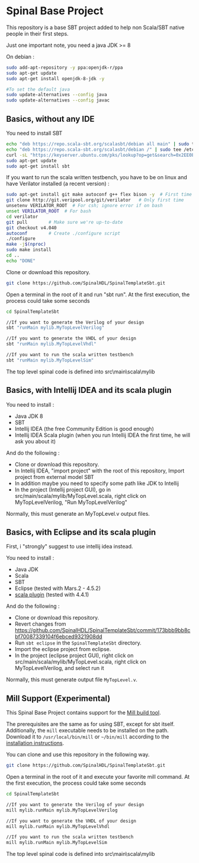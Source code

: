 Spinal Base Project
============
This repository is a base SBT project added to help non Scala/SBT native people in their first steps.

Just one important note, you need a java JDK >= 8

On debian :

```sh
sudo add-apt-repository -y ppa:openjdk-r/ppa
sudo apt-get update
sudo apt-get install openjdk-8-jdk -y

#To set the default java
sudo update-alternatives --config java
sudo update-alternatives --config javac
```

## Basics, without any IDE

You need to install SBT

```sh
echo "deb https://repo.scala-sbt.org/scalasbt/debian all main" | sudo tee /etc/apt/sources.list.d/sbt.list
echo "deb https://repo.scala-sbt.org/scalasbt/debian /" | sudo tee /etc/apt/sources.list.d/sbt_old.list
curl -sL "https://keyserver.ubuntu.com/pks/lookup?op=get&search=0x2EE0EA64E40A89B84B2DF73499E82A75642AC823" | sudo apt-key add
sudo apt-get update
sudo apt-get install sbt
```

If you want to run the scala written testbench, you have to be on linux and have Verilator installed (a recent
version) :

```sh
sudo apt-get install git make autoconf g++ flex bison -y  # First time prerequisites
git clone http://git.veripool.org/git/verilator   # Only first time
unsetenv VERILATOR_ROOT  # For csh; ignore error if on bash
unset VERILATOR_ROOT  # For bash
cd verilator
git pull        # Make sure we're up-to-date
git checkout v4.040
autoconf        # Create ./configure script
./configure
make -j$(nproc)
sudo make install
cd ..
echo "DONE"

```

Clone or download this repository.

```sh
git clone https://github.com/SpinalHDL/SpinalTemplateSbt.git
```

Open a terminal in the root of it and run "sbt run". At the first execution, the process could take some seconds

```sh
cd SpinalTemplateSbt

//If you want to generate the Verilog of your design
sbt "runMain mylib.MyTopLevelVerilog"

//If you want to generate the VHDL of your design
sbt "runMain mylib.MyTopLevelVhdl"

//If you want to run the scala written testbench
sbt "runMain mylib.MyTopLevelSim"
```

The top level spinal code is defined into src\main\scala\mylib

## Basics, with Intellij IDEA and its scala plugin

You need to install :

- Java JDK 8
- SBT
- Intellij IDEA (the free Community Edition is good enough)
- Intellij IDEA Scala plugin (when you run Intellij IDEA the first time, he will ask you about it)

And do the following :

- Clone or download this repository.
- In Intellij IDEA, "import project" with the root of this repository, Import project from external model SBT
- In addition maybe you need to specify some path like JDK to Intellij
- In the project (Intellij project GUI), go in src/main/scala/mylib/MyTopLevel.scala, right click on
  MyTopLevelVerilog, "Run MyTopLevelVerilog"

Normally, this must generate an MyTopLevel.v output files.

## Basics, with Eclipse and its scala plugin

First, i "strongly" suggest to use intellij idea instead.

You need to install :

- Java JDK
- Scala
- SBT
- Eclipse (tested with Mars.2 - 4.5.2)
- [scala plugin](http://scala-ide.org/) (tested with 4.4.1)

And do the following :

- Clone or download this repository.
- Revert changes from https://github.com/SpinalHDL/SpinalTemplateSbt/commit/173bbb9bb8cbf70087339104f6ebced9321908dd
- Run ```sbt eclipse``` in the ```SpinalTemplateSbt``` directory.
- Import the eclipse project from eclipse.
- In the project (eclipse project GUI), right click on src/main/scala/mylib/MyTopLevel.scala, right click on
  MyTopLevelVerilog, and select run it

Normally, this must generate output file ```MyTopLevel.v```.

## Mill Support (Experimental)

This Spinal Base Project contains support for the [Mill build tool](https://com-lihaoyi.github.io/mill).

The prerequisites are the same as for using SBT, except for sbt itself. Additionally, the ```mill``` executable needs to
be installed on the path. Download it to ```/usr/local/bin/mill``` or ```~/bin/mill``` according to
the [installation instructions](https://com-lihaoyi.github.io/mill/mill/Intro_to_Mill.html#_installation).

You can clone and use this repository in the following way.

```sh
git clone https://github.com/SpinalHDL/SpinalTemplateSbt.git
```

Open a terminal in the root of it and execute your favorite mill command. At the first execution, the process could take
some seconds

```sh
cd SpinalTemplateSbt

//If you want to generate the Verilog of your design
mill mylib.runMain mylib.MyTopLevelVerilog

//If you want to generate the VHDL of your design
mill mylib.runMain mylib.MyTopLevelVhdl

//If you want to run the scala written testbench
mill mylib.runMain mylib.MyTopLevelSim
```

The top level spinal code is defined into src\main\scala\mylib
